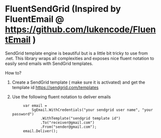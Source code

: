 FluentSendGrid (Inspired by FluentEmail @ https://github.com/lukencode/FluentEmail ) 
==============

SendGrid template engine is beautiful but is a little bit tricky to use from .net. This library wraps all complexities and exposes nice fluent notation to easily send emails with SendGrid templates. 

How to? 

1. Create a SendGrid template ( make sure it is activated) and get the template id
   https://sendgrid.com/templates

2. Use the following fluent notation to deliver emails 

            var email =
                SgEmail.WithCredentials("your sendgrid user name", "your password")
                    .WithTemplate("sendgrid template id")
                    .To("receiver@gmail.com")
                    .From("sender@gmail.com");
            email.Deliver();
            
